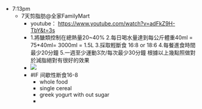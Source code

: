 - 7:13pm
    - 7天剪脂肪@全家FamilyMart
        - youtube： https://www.youtube.com/watch?v=adFkZ9H-TbY&t=3s
        - 1.將醣類控制在總熱量20~40%
        2.每日喝水量達到每公斤體重40ml = 75*40ml= 3000ml = 1.5L
        3.採取輕斷食 16:8 or 18:6
        4.每餐進食時間最少20分鐘
        5.一週至少運動3次/每次最少30分鐘
        根據以上幾點照做對於減脂絕對有很好的效果
        - ![](https://firebasestorage.googleapis.com/v0/b/firescript-577a2.appspot.com/o/imgs%2Fapp%2Ffrank_cards%2F9T4Z2POAsV.png?alt=media&token=d60581d8-b0d8-4d89-bc31-db1d3c7dce53)
        - #IF  间歇性断食16-8
            - whole food 
            - single cereal
            - greek yogurt with out sugar
            - 
